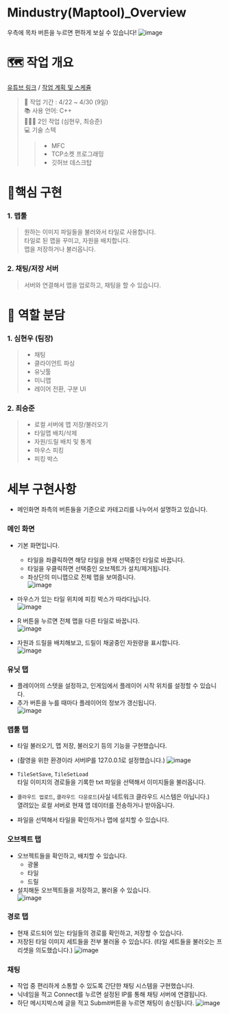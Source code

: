 # Mindustry(Maptool)_Overview
우측에 목차 버튼을 누르면 편하게 보실 수 있습니다!
![image](https://github.com/user-attachments/assets/47c7651a-d710-43d3-9f0b-e8a21c2d29eb)

# 🗺️ 작업 개요
[유튜브 링크](https://youtu.be/6f3Dh_f-bUI?si=luaAIkSgYBgvT8lV) / 
[작업 계획 및 스케쥴](https://docs.google.com/spreadsheets/d/1bZk6VRwaPgibCmlTrZYsdJl5gqvpjnND-Cx6VtI6I94/edit?usp=sharing)
>🏁 작업 기간 : 4/22 ~ 4/30 (9일)  
>📚 사용 언어: C++  
>🧑‍🤝‍🧑 2인 작업 (심현우, 최승준)  
>💻 기술 스텍  
>>- MFC  
>>- TCP소켓 프로그래밍  
>>- 깃허브 데스크탑

# 🚩핵심 구현
### 1. 맵툴
> 원하는 이미지 파일들을 불러와서 타일로 사용합니다.  
> 타일로 된 맵을 꾸미고, 자원을 배치합니다.  
> 맵을 저장하거나 불러옵니다.  

### 2. 채팅/저장 서버
> 서버와 연결해서 맵을 업로하고, 채팅을 할 수 있습니다.  

# 👷 역할 분담
### 1. 심현우 (팀장)
> - 채팅  
> - 클라이언트 파싱  
> - 유닛툴  
> - 미니맵  
> - 레이어 전환, 구분 UI  

### 2. 최승준
> - 로컬 서버에 맵 저장/불러오기  
> - 타일맵 배치/삭제  
> - 자원/드릴 배치 및 통계  
> - 마우스 피킹  
> - 피킹 박스  


# 세부 구현사항
- 메인화면 좌측의 버튼들을 기준으로 카테고리를 나누어서 설명하고 있습니다.

### 메인 화면
- 기본 화면입니다.
   - 타일을 좌클릭하면 해당 타일을 현재 선택중인 타일로 바꿉니다.
   - 타일을 우클릭하면 선택중인 오브젝트가 설치/제거됩니다.  
   - 좌상단의 미니맵으로 전체 맵을 보여줍니다.  
![image](https://github.com/user-attachments/assets/8a6923de-9312-43dc-8de0-ad8819a071c2)  

- 마우스가 있는 타일 위치에 피킹 박스가 따라다닙니다.  
![image](https://github.com/user-attachments/assets/5d972731-e7d0-4ae7-a2f2-a9663778c2f9)

- R 버튼을 누르면 전체 맵을 다른 타일로 바꿉니다.  
![image](https://github.com/user-attachments/assets/c3ab5c33-df9a-4d0a-ab83-517939123e4d)

- 자원과 드릴을 배치해보고, 드릴이 채굴중인 자원량을 표시합니다.  
![image](https://github.com/user-attachments/assets/5e44c669-44b5-4872-a268-313f9f1c5aee)

### 유닛 탭
- 플레이어의 스텟을 설정하고, 인게임에서 플레이어 시작 위치를 설정할 수 있습니다.
- 추가 버튼을 누를 때마다 플레이어의 정보가 갱신됩니다.  
![image](https://github.com/user-attachments/assets/508dfc95-ce1c-4224-afa3-b0cd379b8b9b)  

### 맵툴 탭
- 타일 불러오기, 맵 저장, 불러오기 등의 기능을 구현했습니다.
- (촬영을 위한 환경이라 서버IP를 127.0.0.1로 설정했습니다.)
![image](https://github.com/user-attachments/assets/f65c903b-0514-4a84-a6ec-5dbd220dfc29)  

- ```TileSetSave```, ```TileSetLoad```  
타일 이미지의 경로들을 기록한 txt 파일을 선택해서 이미지들을 불러옵니다.  

- ```클라우드 업로드```, ```클라우드 다운로드```(사실 네트워크 클라우드 시스템은 아닙니다.)  
열려있는 로컬 서버로 현재 맵 데이터를 전송하거나 받아옵니다.
- 파일을 선택해서 타일을 확인하거나 맵에 설치할 수 있습니다.

### 오브젝트 탭
- 오브젝트들을 확인하고, 배치할 수 있습니다.  
   - 광물  
   - 타일  
   - 드릴  
- 설치해둔 오브젝트들을 저장하고, 불러올 수 있습니다.  
![image](https://github.com/user-attachments/assets/4ecf94b4-9595-4ef7-acf3-dd34d99f0d40)

### 경로 탭
- 현재 로드되어 있는 타일들의 경로를 확인하고, 저장할 수 있습니다.
- 저장된 타일 이미지 세트들을 전부 불러올 수 있습니다.
(타일 세트들을 불러오는 프리셋을 의도했습니다.)
![image](https://github.com/user-attachments/assets/07aabc06-028a-404c-b886-7062b5aa28d5)


### 채팅
- 작업 중 편리하게 소통할 수 있도록 간단한 채팅 시스템을 구현했습니다.
- 닉네임을 적고 Connect를 누르면 설정된 IP를 통해 채팅 서버에 연결됩니다.
- 하단 메시지박스에 글을 적고 Submit버튼을 누르면 채팅이 송신됩니다.
![image](https://github.com/user-attachments/assets/cb2b30c0-94e0-406f-ac05-b0d03e2bbf38)

